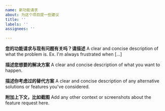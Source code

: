 ```yaml
---
name: 新功能请求
about: 为这个项目提一些建议
title: ''
labels: ''
assignees: ''

---
```


**您的功能请求与现有问题有关吗？请描述**
A clear and concise description of what the problem is. Ex. I'm always frustrated when [...]

**描述您想要的解决方案**
A clear and concise description of what you want to happen.

**描述你考虑过的替代方案**
A clear and concise description of any alternative solutions or features you've considered.

**附加上下文，比如截图**
Add any other context or screenshots about the feature request here.
